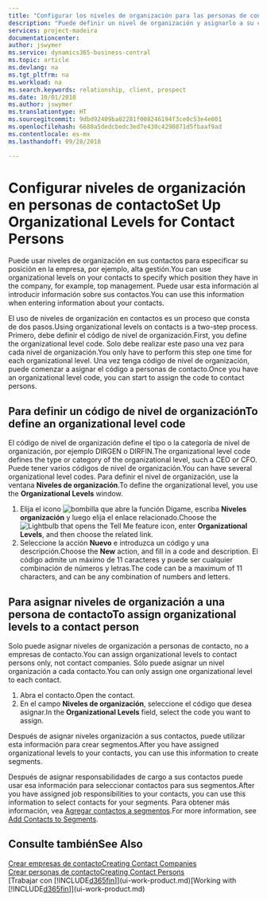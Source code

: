 ```yaml
---
title: "Configurar los niveles de organización para las personas de contacto | Documentos de Microsoft"
description: "Puede definir un nivel de organización y asignarlo a su contacto para indicar la posición que tiene en su empresa, por ejemplo alta gestión."
services: project-madeira
documentationcenter: 
author: jswymer
ms.service: dynamics365-business-central
ms.topic: article
ms.devlang: na
ms.tgt_pltfrm: na
ms.workload: na
ms.search.keywords: relationship, client, prospect
ms.date: 10/01/2018
ms.author: jswymer
ms.translationtype: HT
ms.sourcegitcommit: 9dbd92409ba02281f008246194f3ce0c53e4e001
ms.openlocfilehash: 6680a5dedcbedc3ed7e430c4290871d5fbaaf9ad
ms.contentlocale: es-mx
ms.lasthandoff: 09/28/2018

---
```

# <a name="set-up-organizational-levels-for-contact-persons"></a><span data-ttu-id="d154c-103">Configurar niveles de organización en personas de contacto</span><span class="sxs-lookup"><span data-stu-id="d154c-103">Set Up Organizational Levels for Contact Persons</span></span>
<span data-ttu-id="d154c-104">Puede usar niveles de organización en sus contactos para especificar su posición en la empresa, por ejemplo, alta gestión.</span><span class="sxs-lookup"><span data-stu-id="d154c-104">You can use organizational levels on your contacts to specify which position they have in the company, for example, top management.</span></span> <span data-ttu-id="d154c-105">Puede usar esta información al introducir información sobre sus contactos.</span><span class="sxs-lookup"><span data-stu-id="d154c-105">You can use this information when entering information about your contacts.</span></span>

<span data-ttu-id="d154c-106">El uso de niveles de organización en contactos es un proceso que consta de dos pasos.</span><span class="sxs-lookup"><span data-stu-id="d154c-106">Using organizational levels on contacts is a two-step process.</span></span> <span data-ttu-id="d154c-107">Primero, debe definir el código de nivel de organización.</span><span class="sxs-lookup"><span data-stu-id="d154c-107">First, you define the organizational level code.</span></span> <span data-ttu-id="d154c-108">Solo debe realizar este paso una vez para cada nivel de organización.</span><span class="sxs-lookup"><span data-stu-id="d154c-108">You only have to perform this step one time for each organizational level.</span></span> <span data-ttu-id="d154c-109">Una vez tenga código de nivel de organización, puede comenzar a asignar el código a personas de contacto.</span><span class="sxs-lookup"><span data-stu-id="d154c-109">Once you have an organizational level code, you can start to assign the code to contact persons.</span></span>

## <a name="to-define-an-organizational-level-code"></a><span data-ttu-id="d154c-110">Para definir un código de nivel de organización</span><span class="sxs-lookup"><span data-stu-id="d154c-110">To define an organizational level code</span></span>
<span data-ttu-id="d154c-111">El código de nivel de organización define el tipo o la categoría de nivel de organización, por ejemplo DIRGEN o DIRFIN.</span><span class="sxs-lookup"><span data-stu-id="d154c-111">The organizational level code defines the type or category of the organizational level, such a CEO  or CFO.</span></span> <span data-ttu-id="d154c-112">Puede tener varios códigos de nivel de organización.</span><span class="sxs-lookup"><span data-stu-id="d154c-112">You can have several organizational level codes.</span></span> <span data-ttu-id="d154c-113">Para definir el nivel de organización, use la ventana **Niveles de organización**.</span><span class="sxs-lookup"><span data-stu-id="d154c-113">To define the organizational level, you use the **Organizational Levels** window.</span></span>

1. <span data-ttu-id="d154c-114">Elija el icono ![bombilla que abre la función Dígame](media/ui-search/search_small.png "Dígame que desea hacer"), escriba **Niveles organización** y luego elija el enlace relacionado.</span><span class="sxs-lookup"><span data-stu-id="d154c-114">Choose the ![Lightbulb that opens the Tell Me feature](media/ui-search/search_small.png "Tell me what you want to do") icon, enter **Organizational Levels**, and then choose the related link.</span></span>
2. <span data-ttu-id="d154c-115">Seleccione la acción **Nuevo** e introduzca un código y una descripción.</span><span class="sxs-lookup"><span data-stu-id="d154c-115">Choose the **New** action, and fill in a code and description.</span></span> <span data-ttu-id="d154c-116">El código admite un máximo de 11 caracteres y puede ser cualquier combinación de números y letras.</span><span class="sxs-lookup"><span data-stu-id="d154c-116">The code can be a maximum of 11 characters, and can be any combination of numbers and letters.</span></span>

## <a name="to-assign-organizational-levels-to-a-contact-person"></a><span data-ttu-id="d154c-117">Para asignar niveles de organización a una persona de contacto</span><span class="sxs-lookup"><span data-stu-id="d154c-117">To assign organizational levels to a contact person</span></span>
<span data-ttu-id="d154c-118">Solo puede asignar niveles de organización a personas de contacto, no a empresas de contacto.</span><span class="sxs-lookup"><span data-stu-id="d154c-118">You can assign organizational levels to contact persons only, not contact companies.</span></span> <span data-ttu-id="d154c-119">Sólo puede asignar un nivel organización a cada contacto.</span><span class="sxs-lookup"><span data-stu-id="d154c-119">You can only assign one organizational level to each contact.</span></span>

1. <span data-ttu-id="d154c-120">Abra el contacto.</span><span class="sxs-lookup"><span data-stu-id="d154c-120">Open the contact.</span></span>
2. <span data-ttu-id="d154c-121">En el campo **Niveles de organización**, seleccione el código que desea asignar.</span><span class="sxs-lookup"><span data-stu-id="d154c-121">In the **Organizational Levels** field, select the code you want to assign.</span></span>

<span data-ttu-id="d154c-122">Después de asignar niveles organización a sus contactos, puede utilizar esta información para crear segmentos.</span><span class="sxs-lookup"><span data-stu-id="d154c-122">After you have assigned organizational levels to your contacts, you can use this information to create segments.</span></span>

<span data-ttu-id="d154c-123">Después de asignar responsabilidades de cargo a sus contactos puede usar esa información para seleccionar contactos para sus segmentos.</span><span class="sxs-lookup"><span data-stu-id="d154c-123">After you have assigned job responsibilities to your contacts, you can use this information to select contacts for your segments.</span></span> <span data-ttu-id="d154c-124">Para obtener más información, vea [Agregar contactos a segmentos](marketing-add-contact-segment.md).</span><span class="sxs-lookup"><span data-stu-id="d154c-124">For more information, see [Add Contacts to Segments](marketing-add-contact-segment.md).</span></span>

## <a name="see-also"></a><span data-ttu-id="d154c-125">Consulte también</span><span class="sxs-lookup"><span data-stu-id="d154c-125">See Also</span></span>
[<span data-ttu-id="d154c-126">Crear empresas de contacto</span><span class="sxs-lookup"><span data-stu-id="d154c-126">Creating Contact Companies</span></span>](marketing-create-contact-companies.md)  
[<span data-ttu-id="d154c-127">Crear personas de contacto</span><span class="sxs-lookup"><span data-stu-id="d154c-127">Creating Contact Persons</span></span>](marketing-create-contact-persons.md)  
<span data-ttu-id="d154c-128">[Trabajar con [!INCLUDE[d365fin](includes/d365fin_md.md)]](ui-work-product.md)</span><span class="sxs-lookup"><span data-stu-id="d154c-128">[Working with [!INCLUDE[d365fin](includes/d365fin_md.md)]](ui-work-product.md)</span></span>  

